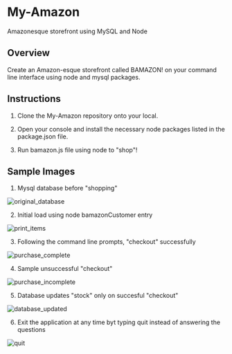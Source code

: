# My-Amazon
Amazonesque storefront using MySQL and Node

## Overview

Create an Amazon-esque storefront called BAMAZON! on your command line interface using node and mysql packages.

## Instructions

1.  Clone the My-Amazon repository onto your local. 

2. Open your console and install the necessary node packages listed in the package.json file. 

3.  Run bamazon.js file using node to "shop"!


## Sample Images

1.  Mysql database before "shopping"

![original_database](https://user-images.githubusercontent.com/31296112/37241318-4b84d6bc-2425-11e8-9513-68119af278f8.png)

2.  Initial load using node bamazonCustomer entry

![print_items](https://user-images.githubusercontent.com/31296112/37241317-4b79152a-2425-11e8-8766-73fb437c57f5.png)

3.  Following the command line prompts, "checkout" successfully

![purchase_complete](https://user-images.githubusercontent.com/31296112/37241316-4b6d1f9a-2425-11e8-8577-f47908466a48.png)

4.  Sample unsuccessful "checkout"

![purchase_incomplete](https://user-images.githubusercontent.com/31296112/37241315-4b618874-2425-11e8-959d-5bbb0a979e91.png)

5.  Database updates "stock" only on succesful "checkout"

![database_updated](https://user-images.githubusercontent.com/31296112/37241314-4b55ec44-2425-11e8-92dd-254b831bb6ab.png)

6.  Exit the application at any time byt typing quit instead of answering the questions

![quit](https://user-images.githubusercontent.com/31296112/37241313-4b4cc524-2425-11e8-81a5-f290b73c3f0b.png)